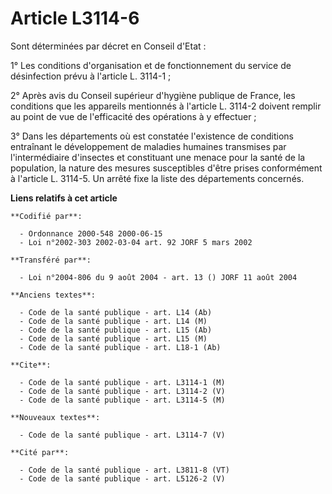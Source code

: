 # Article L3114-6

Sont déterminées par décret en Conseil d'Etat :

1° Les conditions d'organisation et de fonctionnement du service de désinfection prévu à l'article L. 3114-1 ;

2° Après avis du Conseil supérieur d'hygiène publique de France, les conditions que les appareils mentionnés à l'article L.
3114-2 doivent remplir au point de vue de l'efficacité des opérations à y effectuer ;

3° Dans les départements où est constatée l'existence de conditions entraînant le développement de maladies humaines
transmises par l'intermédiaire d'insectes et constituant une menace pour la santé de la population, la nature des mesures
susceptibles d'être prises conformément à l'article L. 3114-5. Un arrêté fixe la liste des départements concernés.

**Liens relatifs à cet article**

	**Codifié par**:

	  - Ordonnance 2000-548 2000-06-15
	  - Loi n°2002-303 2002-03-04 art. 92 JORF 5 mars 2002

	**Transféré par**:

	  - Loi n°2004-806 du 9 août 2004 - art. 13 () JORF 11 août 2004

	**Anciens textes**:

	  - Code de la santé publique - art. L14 (Ab)
	  - Code de la santé publique - art. L14 (M)
	  - Code de la santé publique - art. L15 (Ab)
	  - Code de la santé publique - art. L15 (M)
	  - Code de la santé publique - art. L18-1 (Ab)

	**Cite**:

	  - Code de la santé publique - art. L3114-1 (M)
	  - Code de la santé publique - art. L3114-2 (V)
	  - Code de la santé publique - art. L3114-5 (M)

	**Nouveaux textes**:

	  - Code de la santé publique - art. L3114-7 (V)

	**Cité par**:

	  - Code de la santé publique - art. L3811-8 (VT)
	  - Code de la santé publique - art. L5126-2 (V)
